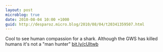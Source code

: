 ```yaml
---
layout: post
microblog: true
date: 2010-08-04 10:00 +1000
guid: http://desparoz.micro.blog/2010/08/04/t20341359507.html
---
```

Cool to see human compassion for a shark. Although the GWS has killed humans it's not a "man hunter" [bit.ly/cUItwb](http://bit.ly/cUItwb)
